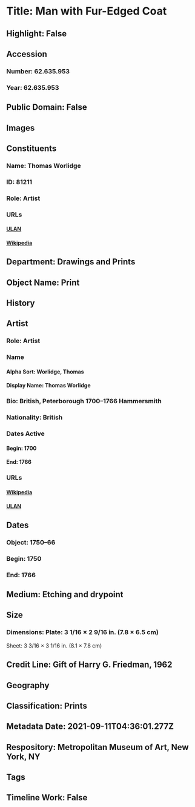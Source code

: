 # Title: Man with Fur-Edged Coat
## Highlight: False
## Accession
### Number: 62.635.953
### Year: 62.635.953
## Public Domain: False
## Images
## Constituents
### Name: Thomas Worlidge
### ID: 81211
### Role: Artist
### URLs
#### [ULAN](http://vocab.getty.edu/page/ulan/500031623)
#### [Wikipedia](https://www.wikidata.org/wiki/Q7795306)
## Department: Drawings and Prints
## Object Name: Print
## History
## Artist
### Role: Artist
### Name
#### Alpha Sort: Worlidge, Thomas
#### Display Name: Thomas Worlidge
### Bio: British, Peterborough 1700–1766 Hammersmith
### Nationality: British
### Dates Active
#### Begin: 1700
#### End: 1766
### URLs
#### [Wikipedia](https://www.wikidata.org/wiki/Q7795306)
#### [ULAN](http://vocab.getty.edu/page/ulan/500031623)
## Dates
### Object: 1750–66
### Begin: 1750
### End: 1766
## Medium: Etching and drypoint
## Size
### Dimensions: Plate: 3 1/16 × 2 9/16 in. (7.8 × 6.5 cm)
Sheet: 3 3/16 × 3 1/16 in. (8.1 × 7.8 cm)
## Credit Line: Gift of Harry G. Friedman, 1962
## Geography
## Classification: Prints
## Metadata Date: 2021-09-11T04:36:01.277Z
## Respository: Metropolitan Museum of Art, New York, NY
## Tags
## Timeline Work: False
